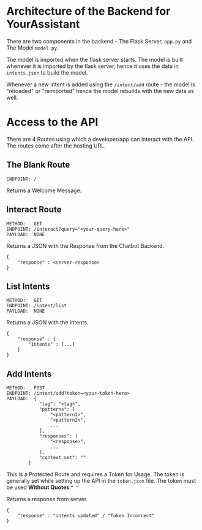 # Architecture of the Backend for YourAssistant

There are two components in the backend - The Flask Server, `app.py` and The Model `model.py`.

The model is imported when the flask server starts. The model is built whenever it is imported by the flask server, hence it uses the data in `intents.json` to build the model. 

Whenever a new Intent is added using the `/intent/add` route - the model is "reloaded" or "reimported" hence the model rebuilds with the new data as well.

# Access to the API

There are 4 Routes using which a developer/app can interact with the API. The routes come after the hosting URL.

## The Blank Route

```
ENDPOINT: /
```

Returns a Welcome Message.

## Interact Route

```
METHOD:   GET
ENDPOINT: /interact?query="<your-query-here>"
PAYLOAD:  NONE
```

Returns a JSON with the Response from the Chatbot Backend.
```
{
    "response" : <server-response>
}
```

## List Intents

```
METHOD:   GET
ENDPOINT: /intent/list
PAYLOAD:  NONE
```

Returns a JSON with the Intents.
```
{
    "response" : {
        "intents" : [...]
    }
}
```

## Add Intents

```
METHOD:   POST
ENDPOINT: /intent/add?token=<your-token-here>
PAYLOAD:  {
            "tag": "<tag>",
            "patterns": [
                "<pattern1>",
                "<pattern2>",
                ...
            ],
            "responses": [
                "<response>",
                ...
            ],
            "context_set": ""
        }
```

This is a Protected Route and requires a Token for Usage. The token is generally set while setting up the API in the `token.json` file. The token must be used **Without Quotes `" "`**

Returns a response from server.
```
{
    "response" : "intents updated" / "Token Incorrect"
}
```